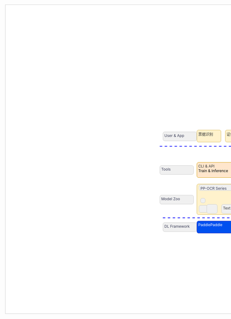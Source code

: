 
<div style="position: relative; width: 1300px; height: 1000px; background-color: #fff; border: 1px solid #ccc;">
  
<svg style="position: absolute; left: 0; top: 0;" width="1300" height="1000">
  <line x1="510.0" y1="690.0" x2="1120.0" y2="690.0" stroke="#0000FF" stroke-width="2" style="stroke-dasharray: 8 8;" />
</svg>
<svg style="position: absolute; left: 0; top: 0;" width="1300" height="1000">
  <line x1="500.0" y1="458.33" x2="1110.0" y2="458.33" stroke="#0000FF" stroke-width="2" style="stroke-dasharray: 8 8;" />
</svg>
<svg style="position: absolute; left: 0; top: 0;" width="1300" height="1000">
  <line x1="846.0" y1="658.72" x2="873.5" y2="658.72" stroke="#3700CC" stroke-width="2"  />
</svg>
<svg style="position: absolute; left: 0; top: 0;" width="1300" height="1000">
  <line x1="687.0" y1="661.0" x2="714.5" y2="661.0" stroke="#3700CC" stroke-width="2"  />
</svg>
<svg style="position: absolute; left: 0; top: 0;" width="1300" height="1000">
  <line x1="1020.0" y1="660.6700000000001" x2="1047.5" y2="660.6700000000001" stroke="#3700CC" stroke-width="2"  />
</svg>
  
<div style="position: absolute; left: 620.0px; top: 700.0px; width: 480.0px; height: 40.0px;
            border: 1px solid #001DBC; background-color: #0050ef;
            padding: 4px; box-sizing: border-box; border-radius: 6px;
            font-size: 12px; color: #ffffff; overflow: hidden;">
  PaddlePaddle
</div>
<div style="position: absolute; left: 620.0px; top: 580.0px; width: 140.0px; height: 100.0px;
            border: 1px solid #d6b656; background-color: #fff2cc;
            padding: 4px; box-sizing: border-box; border-radius: 6px;
            font-size: 12px; color: #333; overflow: hidden;">
  
</div>
<div style="position: absolute; left: 950.0px; top: 580.0px; width: 150.0px; height: 100.0px;
            border: 1px solid #d6b656; background-color: #fff2cc;
            padding: 4px; box-sizing: border-box; border-radius: 6px;
            font-size: 12px; color: #333; overflow: hidden;">
  
</div>
<div style="position: absolute; left: 627.0px; top: 582.0px; width: 110.0px; height: 20.0px;
            border: 1px solid #ccc; background-color: #f0f0f0;
            padding: 4px; box-sizing: border-box; border-radius: 6px;
            font-size: 12px; color: #393C56; overflow: hidden;">
  PP-OCR Series
</div>
<div style="position: absolute; left: 959.75px; top: 577.0px; width: 120.0px; height: 30.0px;
            border: 1px solid #ccc; background-color: #f0f0f0;
            padding: 4px; box-sizing: border-box; border-radius: 6px;
            font-size: 12px; color: #393C56; overflow: hidden;">
  PP-ChatOCR Series
</div>
<div style="position: absolute; left: 780.0px; top: 580.0px; width: 150.0px; height: 100.0px;
            border: 1px solid #d6b656; background-color: #fff2cc;
            padding: 4px; box-sizing: border-box; border-radius: 6px;
            font-size: 12px; color: #333; overflow: hidden;">
  
</div>
<div style="position: absolute; left: 500.0px; top: 616.0px; width: 110.0px; height: 30.0px;
            border: 1px solid #ccc; background-color: #f0f0f0;
            padding: 4px; box-sizing: border-box; border-radius: 6px;
            font-size: 12px; color: #393C56; overflow: hidden;">
  Model&nbsp;<span style="background-color: transparent; color: light-dark(rgb(57, 60, 86), rgb(182, 184, 207));">Zoo</span>
</div>
<div style="position: absolute; left: 790.0px; top: 572.0px; width: 110.0px; height: 40.0px;
            border: 1px solid #ccc; background-color: #f0f0f0;
            padding: 4px; box-sizing: border-box; border-radius: 6px;
            font-size: 12px; color: #393C56; overflow: hidden;">
  PP-Structure Series
</div>
<div style="position: absolute; left: 610.0px; top: 577.0px; width: 120.0px; height: 85.0px;
            border: 1px solid none; background-color: none;
            padding: 4px; box-sizing: border-box; border-radius: 6px;
            font-size: 12px; color: #393C56; overflow: hidden;">
  
</div>
<div style="position: absolute; left: 631.5px; top: 626.08px; width: 16.0px; height: 16.0px;
            border: 1px solid #ccc; background-color: #f0f0f0;
            padding: 4px; box-sizing: border-box; border-radius: 6px;
            font-size: 12px; color: #333; overflow: hidden;">
  
</div>
<div style="position: absolute; left: 772.0px; top: 584.0px; width: 120.0px; height: 50.0px;
            border: 1px solid none; background-color: none;
            padding: 4px; box-sizing: border-box; border-radius: 6px;
            font-size: 12px; color: #393C56; overflow: hidden;">
  
</div>
<div style="position: absolute; left: 794.0px; top: 613.0px; width: 16.0px; height: 16.0px;
            border: 1px solid #ccc; background-color: #f0f0f0;
            padding: 4px; box-sizing: border-box; border-radius: 6px;
            font-size: 12px; color: #333; overflow: hidden;">
  
</div>
<div style="position: absolute; left: 946.0px; top: 584.0px; width: 120.0px; height: 65.0px;
            border: 1px solid none; background-color: none;
            padding: 4px; box-sizing: border-box; border-radius: 6px;
            font-size: 12px; color: #393C56; overflow: hidden;">
  
</div>
<div style="position: absolute; left: 968.0px; top: 627.0px; width: 16.0px; height: 16.0px;
            border: 1px solid #ccc; background-color: #f0f0f0;
            padding: 4px; box-sizing: border-box; border-radius: 6px;
            font-size: 12px; color: #333; overflow: hidden;">
  
</div>
<div style="position: absolute; left: 500.0px; top: 520.0px; width: 110.0px; height: 30.0px;
            border: 1px solid #ccc; background-color: #f0f0f0;
            padding: 4px; box-sizing: border-box; border-radius: 6px;
            font-size: 12px; color: #393C56; overflow: hidden;">
  Tools
</div>
<div style="position: absolute; left: 620.0px; top: 510.0px; width: 480.0px; height: 50.0px;
            border: 1px solid #d79b00; background-color: #ffe6cc;
            padding: 4px; box-sizing: border-box; border-radius: 6px;
            font-size: 12px; color: #333; overflow: hidden;">
  CLI &amp; API<div><span style="background-color: transparent; color: light-dark(rgb(0, 0, 0), rgb(255, 255, 255));">Train &amp; Inference</span></div>
</div>
<div style="position: absolute; left: 510.0px; top: 411.0px; width: 110.0px; height: 30.0px;
            border: 1px solid #ccc; background-color: #f0f0f0;
            padding: 4px; box-sizing: border-box; border-radius: 6px;
            font-size: 12px; color: #393C56; overflow: hidden;">
  User &amp; App
</div>
<div style="position: absolute; left: 620.0px; top: 405.0px; width: 78.5px; height: 40.0px;
            border: 1px solid #d6b656; background-color: #fff2cc;
            padding: 4px; box-sizing: border-box; border-radius: 6px;
            font-size: 12px; color: #333; overflow: hidden;">
  票据识别
</div>
<div style="position: absolute; left: 711.5px; top: 405.0px; width: 78.5px; height: 40.0px;
            border: 1px solid #d6b656; background-color: #fff2cc;
            padding: 4px; box-sizing: border-box; border-radius: 6px;
            font-size: 12px; color: #333; overflow: hidden;">
  证件识别
</div>
<div style="position: absolute; left: 800.0px; top: 405.0px; width: 78.5px; height: 40.0px;
            border: 1px solid #d6b656; background-color: #fff2cc;
            padding: 4px; box-sizing: border-box; border-radius: 6px;
            font-size: 12px; color: #333; overflow: hidden;">
  合同审核
</div>
<div style="position: absolute; left: 892.0px; top: 405.0px; width: 78.5px; height: 40.0px;
            border: 1px solid #d6b656; background-color: #fff2cc;
            padding: 4px; box-sizing: border-box; border-radius: 6px;
            font-size: 12px; color: #333; overflow: hidden;">
  手写识别
</div>
<div style="position: absolute; left: 980.5px; top: 405.0px; width: 78.5px; height: 40.0px;
            border: 1px solid #ccc; background-color: #f0f0f0;
            padding: 4px; box-sizing: border-box; border-radius: 6px;
            font-size: 12px; color: #333; overflow: hidden;">
  更多应用...
</div>
<div style="position: absolute; left: 510.0px; top: 705.0px; width: 110.0px; height: 30.0px;
            border: 1px solid #ccc; background-color: #f0f0f0;
            padding: 4px; box-sizing: border-box; border-radius: 6px;
            font-size: 12px; color: #393C56; overflow: hidden;">
  DL Framework
</div>
<div style="position: absolute; left: 753.78px; top: 460.0px; width: 170.93px; height: 50.0px;
            border: 1px solid #ccc; background-color: #f0f0f0;
            padding: 4px; box-sizing: border-box; border-radius: 6px;
            font-size: 12px; color: #333; overflow: hidden;">
  
</div>
<div style="position: absolute; left: 876.38px; top: 646.0px; width: 21.5px; height: 25.8px;
            border: 1px solid #ccc; background-color: #f0f0f0;
            padding: 4px; box-sizing: border-box; border-radius: 6px;
            font-size: 12px; color: #333; overflow: hidden;">
  
</div>
<div style="position: absolute; left: 899.88px; top: 652.0799999999999px; width: 23.25px; height: 14.31px;
            border: 1px solid #ccc; background-color: #f0f0f0;
            padding: 4px; box-sizing: border-box; border-radius: 6px;
            font-size: 12px; color: #333; overflow: hidden;">
  
</div>
<div style="position: absolute; left: 811.0px; top: 644.0px; width: 35.0px; height: 30.0px;
            border: 1px solid #ccc; background-color: #f0f0f0;
            padding: 4px; box-sizing: border-box; border-radius: 6px;
            font-size: 12px; color: #333; overflow: hidden;">
  
</div>
<div style="position: absolute; left: 786.0px; top: 647.66px; width: 27.0px; height: 24.0px;
            border: 1px solid #ccc; background-color: #f0f0f0;
            padding: 4px; box-sizing: border-box; border-radius: 6px;
            font-size: 12px; color: #333; overflow: hidden;">
  
</div>
<div style="position: absolute; left: 626.5px; top: 649.0px; width: 28.0px; height: 24.0px;
            border: 1px solid #ccc; background-color: #f0f0f0;
            padding: 4px; box-sizing: border-box; border-radius: 6px;
            font-size: 12px; color: #333; overflow: hidden;">
  
</div>
<div style="position: absolute; left: 651.5px; top: 646.0px; width: 35.0px; height: 30.0px;
            border: 1px solid #ccc; background-color: #f0f0f0;
            padding: 4px; box-sizing: border-box; border-radius: 6px;
            font-size: 12px; color: #333; overflow: hidden;">
  
</div>
<div style="position: absolute; left: 700.0px; top: 646.0px; width: 60.0px; height: 30.0px;
            border: 1px solid #ccc; background-color: #f0f0f0;
            padding: 4px; box-sizing: border-box; border-radius: 6px;
            font-size: 12px; color: #333; overflow: hidden;">
  Text
</div>
<div style="position: absolute; left: 985.0px; top: 646.0px; width: 35.0px; height: 30.0px;
            border: 1px solid #ccc; background-color: #f0f0f0;
            padding: 4px; box-sizing: border-box; border-radius: 6px;
            font-size: 12px; color: #333; overflow: hidden;">
  
</div>
<div style="position: absolute; left: 960.0px; top: 648.66px; width: 27.0px; height: 24.0px;
            border: 1px solid #ccc; background-color: #f0f0f0;
            padding: 4px; box-sizing: border-box; border-radius: 6px;
            font-size: 12px; color: #333; overflow: hidden;">
  
</div>
<div style="position: absolute; left: 1052.0px; top: 649.0px; width: 25.0px; height: 25.0px;
            border: 1px solid #ffffff; background-color: #DD344C;
            padding: 4px; box-sizing: border-box; border-radius: 6px;
            font-size: 12px; color: #232F3E; overflow: hidden;">
  
</div>
</div>
